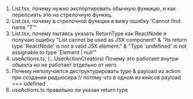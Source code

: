 1. List.tsx, почему нужно экспортировать обычную функицю, и как перепсиать это на стрелочную функиц.
2. List.tsx, почему в стрелочной функции я вижу ошибку 'Cannot find name "T"'
3. List.tsx, почему пытаясь указать ReturnType как ReactNode я получаю ошибку "List cannot be used as JSX component" & "Its return type 'ReactNode' is not a valid JSX element." & "Type 'undefined' is not assignable to type 'Element | null'"
4. useActions.ts, (...UserActionCreators) Почему это работает внутри обьекта но
  не работает отдельно от него
5. Почему неполучается деструктурировать type & payload из action при создании редьюсера // потому что в одном из кейсов payload === udefined
6. useActions.ts правильно ли указан return type